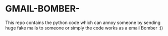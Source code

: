 # GMAIL-BOMBER-
This repo contains the python code which can annoy someone by sending huge fake mails to someone or simply the code works as a email Bomber :))
